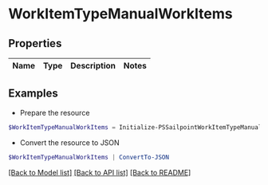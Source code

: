 # WorkItemTypeManualWorkItems
## Properties

Name | Type | Description | Notes
------------ | ------------- | ------------- | -------------

## Examples

- Prepare the resource
```powershell
$WorkItemTypeManualWorkItems = Initialize-PSSailpointWorkItemTypeManualWorkItems 
```

- Convert the resource to JSON
```powershell
$WorkItemTypeManualWorkItems | ConvertTo-JSON
```

[[Back to Model list]](../README.md#documentation-for-models) [[Back to API list]](../README.md#documentation-for-api-endpoints) [[Back to README]](../README.md)

